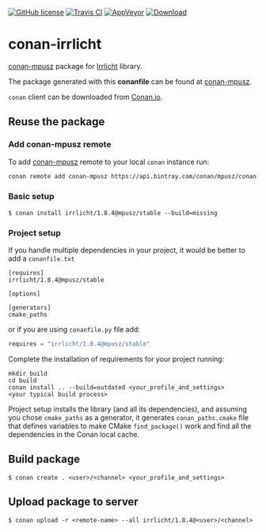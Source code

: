 [![GitHub license](https://img.shields.io/badge/license-MIT-blue.svg?maxAge=3600)](https://raw.githubusercontent.com/mpusz/conan-irrlicht/master/LICENSE)
[![Travis CI](https://img.shields.io/travis/mpusz/conan-irrlicht/master.svg?label=Travis%20CI)](https://travis-ci.org/mpusz/conan-irrlicht)
[![AppVeyor](https://img.shields.io/appveyor/ci/mpusz/conan-irrlicht/master.svg?label=AppVeyor)](https://ci.appveyor.com/project/mpusz/conan-irrlicht)
[![Download](https://api.bintray.com/packages/mpusz/conan-mpusz/irrlicht%3Ampusz/images/download.svg)](https://bintray.com/mpusz/conan-mpusz/irrlicht%3Ampusz/_latestVersion)

# conan-irrlicht

[conan-mpusz](https://bintray.com/mpusz/conan-mpusz) package for [Irrlicht](http://irrlicht.sourceforge.net/) library.

The package generated with this **conanfile** can be found at [conan-mpusz](https://bintray.com/mpusz/conan-mpusz/irrlicht%3Ampusz).

`conan` client can be downloaded from [Conan.io](https://conan.io).

## Reuse the package

### Add conan-mpusz remote

To add [conan-mpusz](https://bintray.com/mpusz/conan-mpusz) remote to your
local `conan` instance run:

```bash
conan remote add conan-mpusz https://api.bintray.com/conan/mpusz/conan-mpusz
```

### Basic setup

```
$ conan install irrlicht/1.8.4@mpusz/stable --build=missing
```

### Project setup

If you handle multiple dependencies in your project, it would be better
to add a `conanfile.txt`

```
[requires]
irrlicht/1.8.4@mpusz/stable

[options]

[generators]
cmake_paths
```

or if you are using `conanfile.py` file add:

```python
requires = "irrlicht/1.8.4@mpusz/stable"
```

Complete the installation of requirements for your project running:

```
mkdir build
cd build
conan install .. --build=outdated <your_profile_and_settings>
<your typical build process>
```

Project setup installs the library (and all its dependencies), and assuming you chose
`cmake_paths` as a generator, it generates `conan_paths.cmake` file that defines variables
to make CMake `find_package()` work and find all the dependencies in the Conan local cache.


## Build package

```
$ conan create . <user>/<channel> <your_profile_and_settings>
```

## Upload package to server

```
$ conan upload -r <remote-name> --all irrlicht/1.8.4@<user>/<channel>
```
